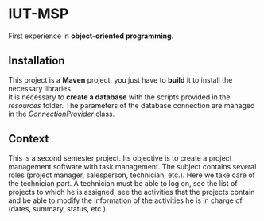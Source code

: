 # IUT-MSP

First experience in **object-oriented programming**.

## Installation

This project is a **Maven** project, you just have to **build** it to install the necessary libraries.\
It is necessary to **create a database** with the scripts provided in the *resources* folder. The parameters of the database connection are managed in the *ConnectionProvider* class.

## Context

This is a second semester project. Its objective is to create a project management software with task management. 
The subject contains several roles (project manager, salesperson, technician, etc.). Here we take care of the technician part. A technician must be able to log on, see the list of projects to which he is assigned, see the activities that the projects contain and be able to modify the information of the activities he is in charge of (dates, summary, status, etc.).

